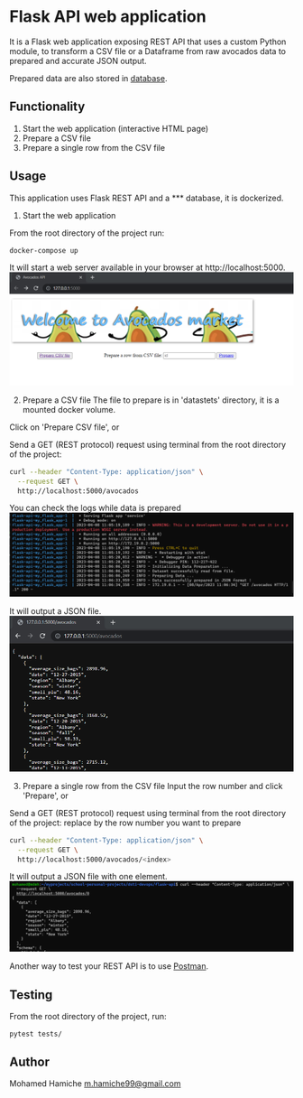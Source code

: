 # Flask API web application

It is a Flask web application exposing REST API that uses a custom Python module, to transform a CSV file or a Dataframe from raw avocados data to prepared and accurate JSON output. 

Prepared data are also stored in [ database](https://redis.io/).

## Functionality

1. Start the web application (interactive HTML page)
2. Prepare a CSV file
3. Prepare a single row from the CSV file


## Usage

This application uses Flask REST API and a *** database, it is dockerized.

1. Start the web application

From the root directory of the project run:
```
docker-compose up
```

It will start a web server available in your browser at http://localhost:5000.
![index.html](images/index.png)

2. Prepare a CSV file
The file to prepare is in 'datastets' directory, it is a mounted docker volume.

Click on 'Prepare CSV file', or

Send a GET (REST protocol) request using terminal from the root directory of the project:

```bash
curl --header "Content-Type: application/json" \
  --request GET \
  http://localhost:5000/avocados
```

You can check the logs while data is prepared
![index.html](images/logs.png)

It will output a JSON file.
![index.html](images/output.png)

3. Prepare a single row from the CSV file
Input the row number and click 'Prepare', or

Send a GET (REST protocol) request using terminal from the root directory of the project:
replace <index> by the row number you want to prepare
```bash
curl --header "Content-Type: application/json" \
  --request GET \
  http://localhost:5000/avocados/<index>
```

It will output a JSON file with one element.
![index.html](images/output_row.png)


Another way to test your REST API is to use [Postman](https://www.postman.com/).

## Testing

From the root directory of the project, run:

```
pytest tests/ 
```

## Author

Mohamed Hamiche
m.hamiche99@gmail.com
